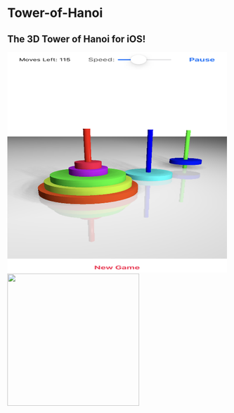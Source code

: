 # Tower-of-Hanoi
## The 3D Tower of Hanoi for iOS!
<img src="/Screenshots/Screenshot.png" width="500px" height="500px">

<img src="/Screenshots/Screenshot_GIF.gif" width="300px" height="300px">
